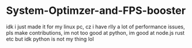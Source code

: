 # System-Optimzer-and-FPS-booster
idk i just made it for my linux pc, cz i have rlly a lot of performance issues, pls make contributions, im not too good at python, im good at node.js rust etc but idk python is not my thing lol
